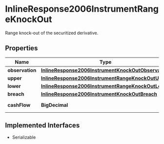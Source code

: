 

# InlineResponse2006InstrumentRangeKnockOut

Range knock-out of the securitized derivative.

## Properties

Name | Type | Description | Notes
------------ | ------------- | ------------- | -------------
**observation** | [**InlineResponse2006InstrumentKnockOutObservation**](InlineResponse2006InstrumentKnockOutObservation.md) |  |  [optional]
**upper** | [**InlineResponse2006InstrumentRangeKnockOutUpper**](InlineResponse2006InstrumentRangeKnockOutUpper.md) |  |  [optional]
**lower** | [**InlineResponse2006InstrumentRangeKnockOutLower**](InlineResponse2006InstrumentRangeKnockOutLower.md) |  |  [optional]
**breach** | [**InlineResponse2006InstrumentKnockOutBreach**](InlineResponse2006InstrumentKnockOutBreach.md) |  |  [optional]
**cashFlow** | **BigDecimal** | Cash flow amount. |  [optional]


## Implemented Interfaces

* Serializable


